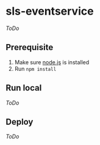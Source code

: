 # sls-eventservice

*ToDo*

## Prerequisite

1) Make sure [node.js](https://nodejs.org) is installed
2) Run `npm install`

## Run local
*ToDo*

## Deploy
*ToDo*

